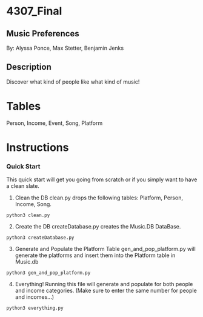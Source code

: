 # 4307_Final
## Music Preferences
By: Alyssa Ponce, Max Stetter, Benjamin Jenks

## Description
Discover what kind of people like what kind of music!

# Tables
Person, Income, Event, Song, Platform

# Instructions

### Quick Start
This quick start will get you going from scratch or if you simply want to have a clean slate.

1. Clean the DB
clean.py drops the following tables: Platform, Person, Income, Song.

```
python3 clean.py
```

2. Create the DB
createDatabase.py creates the Music.DB DataBase.

```
python3 createDatabase.py
```

3. Generate and Populate the Platform Table
gen_and_pop_platform.py will generate the platforms and insert them into the Platform table in Music.db

```
python3 gen_and_pop_platform.py
```

4. Everything!
Running this file will generate and populate for both people and income categories. 
(Make sure to enter the same number for people and incomes...)

```
python3 everything.py
```